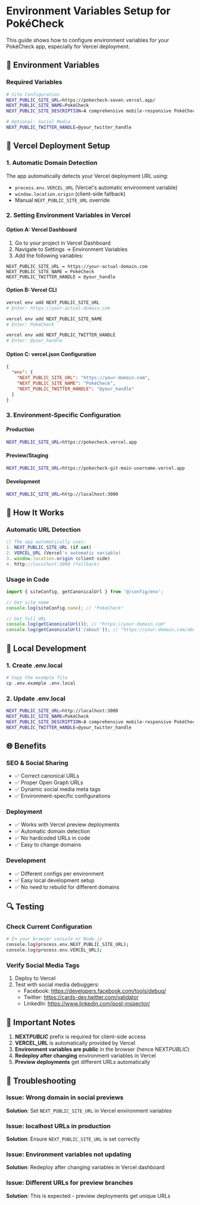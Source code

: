 # Environment Variables Setup for PokéCheck

This guide shows how to configure environment variables for your PokéCheck app, especially for Vercel deployment.

## 🔧 Environment Variables

### Required Variables

```bash
# Site Configuration
NEXT_PUBLIC_SITE_URL=https://pokecheck-seven.vercel.app/
NEXT_PUBLIC_SITE_NAME=PokéCheck
NEXT_PUBLIC_SITE_DESCRIPTION=A comprehensive mobile-responsive PokéCheck app to search and explore Pokémon with detailed information, stats, moves, and evolution chains.

# Optional: Social Media
NEXT_PUBLIC_TWITTER_HANDLE=@your_twitter_handle
```

## 🚀 Vercel Deployment Setup

### 1. Automatic Domain Detection

The app automatically detects your Vercel deployment URL using:

- `process.env.VERCEL_URL` (Vercel's automatic environment variable)
- `window.location.origin` (client-side fallback)
- Manual `NEXT_PUBLIC_SITE_URL` override

### 2. Setting Environment Variables in Vercel

#### Option A: Vercel Dashboard

1. Go to your project in Vercel Dashboard
2. Navigate to Settings → Environment Variables
3. Add the following variables:

```
NEXT_PUBLIC_SITE_URL = https://your-actual-domain.com
NEXT_PUBLIC_SITE_NAME = PokéCheck
NEXT_PUBLIC_TWITTER_HANDLE = @your_handle
```

#### Option B: Vercel CLI

```bash
vercel env add NEXT_PUBLIC_SITE_URL
# Enter: https://your-actual-domain.com

vercel env add NEXT_PUBLIC_SITE_NAME
# Enter: PokéCheck

vercel env add NEXT_PUBLIC_TWITTER_HANDLE
# Enter: @your_handle
```

#### Option C: vercel.json Configuration

```json
{
  "env": {
    "NEXT_PUBLIC_SITE_URL": "https://your-domain.com",
    "NEXT_PUBLIC_SITE_NAME": "PokéCheck",
    "NEXT_PUBLIC_TWITTER_HANDLE": "@your_handle"
  }
}
```

### 3. Environment-Specific Configuration

#### Production

```bash
NEXT_PUBLIC_SITE_URL=https://pokecheck.vercel.app
```

#### Preview/Staging

```bash
NEXT_PUBLIC_SITE_URL=https://pokecheck-git-main-username.vercel.app
```

#### Development

```bash
NEXT_PUBLIC_SITE_URL=http://localhost:3000
```

## 🔄 How It Works

### Automatic URL Detection

```typescript
// The app automatically uses:
1. NEXT_PUBLIC_SITE_URL (if set)
2. VERCEL_URL (Vercel's automatic variable)
3. window.location.origin (client-side)
4. http://localhost:3000 (fallback)
```

### Usage in Code

```typescript
import { siteConfig, getCanonicalUrl } from '@/config/env';

// Get site name
console.log(siteConfig.name); // "PokéCheck"

// Get full URL
console.log(getCanonicalUrl()); // "https://your-domain.com"
console.log(getCanonicalUrl('/about')); // "https://your-domain.com/about"
```

## 📝 Local Development

### 1. Create .env.local

```bash
# Copy the example file
cp .env.example .env.local
```

### 2. Update .env.local

```bash
NEXT_PUBLIC_SITE_URL=http://localhost:3000
NEXT_PUBLIC_SITE_NAME=PokéCheck
NEXT_PUBLIC_SITE_DESCRIPTION=A comprehensive mobile-responsive PokéCheck app to search and explore Pokémon with detailed information, stats, moves, and evolution chains.
NEXT_PUBLIC_TWITTER_HANDLE=@your_twitter_handle
```

## 🌐 Benefits

### SEO & Social Sharing

- ✅ Correct canonical URLs
- ✅ Proper Open Graph URLs
- ✅ Dynamic social media meta tags
- ✅ Environment-specific configurations

### Deployment

- ✅ Works with Vercel preview deployments
- ✅ Automatic domain detection
- ✅ No hardcoded URLs in code
- ✅ Easy to change domains

### Development

- ✅ Different configs per environment
- ✅ Easy local development setup
- ✅ No need to rebuild for different domains

## 🔍 Testing

### Check Current Configuration

```bash
# In your browser console or Node.js
console.log(process.env.NEXT_PUBLIC_SITE_URL);
console.log(process.env.VERCEL_URL);
```

### Verify Social Media Tags

1. Deploy to Vercel
2. Test with social media debuggers:
   - Facebook: https://developers.facebook.com/tools/debug/
   - Twitter: https://cards-dev.twitter.com/validator
   - LinkedIn: https://www.linkedin.com/post-inspector/

## 🚨 Important Notes

1. **NEXT*PUBLIC*** prefix is required for client-side access
2. **VERCEL_URL** is automatically provided by Vercel
3. **Environment variables are public** in the browser (hence NEXT*PUBLIC*)
4. **Redeploy after changing** environment variables in Vercel
5. **Preview deployments** get different URLs automatically

## 🔧 Troubleshooting

### Issue: Wrong domain in social previews

**Solution**: Set `NEXT_PUBLIC_SITE_URL` in Vercel environment variables

### Issue: localhost URLs in production

**Solution**: Ensure `NEXT_PUBLIC_SITE_URL` is set correctly

### Issue: Environment variables not updating

**Solution**: Redeploy after changing variables in Vercel dashboard

### Issue: Different URLs for preview branches

**Solution**: This is expected - preview deployments get unique URLs

